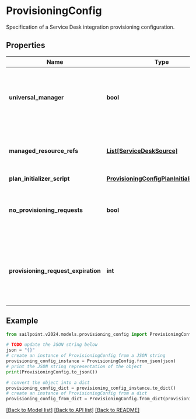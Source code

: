 # ProvisioningConfig

Specification of a Service Desk integration provisioning configuration.

## Properties

Name | Type | Description | Notes
------------ | ------------- | ------------- | -------------
**universal_manager** | **bool** | Specifies whether this configuration is used to manage provisioning requests for all sources from the org.  If true, no managedResourceRefs are allowed. | [optional] [readonly] [default to False]
**managed_resource_refs** | [**List[ServiceDeskSource]**](ServiceDeskSource.md) | References to sources for the Service Desk integration template.  May only be specified if universalManager is false. | [optional] 
**plan_initializer_script** | [**ProvisioningConfigPlanInitializerScript**](ProvisioningConfigPlanInitializerScript.md) |  | [optional] 
**no_provisioning_requests** | **bool** | Name of an attribute that when true disables the saving of ProvisioningRequest objects whenever plans are sent through this integration. | [optional] [default to False]
**provisioning_request_expiration** | **int** | When saving pending requests is enabled, this defines the number of hours the request is allowed to live before it is considered expired and no longer affects plan compilation. | [optional] 

## Example

```python
from sailpoint.v2024.models.provisioning_config import ProvisioningConfig

# TODO update the JSON string below
json = "{}"
# create an instance of ProvisioningConfig from a JSON string
provisioning_config_instance = ProvisioningConfig.from_json(json)
# print the JSON string representation of the object
print(ProvisioningConfig.to_json())

# convert the object into a dict
provisioning_config_dict = provisioning_config_instance.to_dict()
# create an instance of ProvisioningConfig from a dict
provisioning_config_from_dict = ProvisioningConfig.from_dict(provisioning_config_dict)
```
[[Back to Model list]](../README.md#documentation-for-models) [[Back to API list]](../README.md#documentation-for-api-endpoints) [[Back to README]](../README.md)


